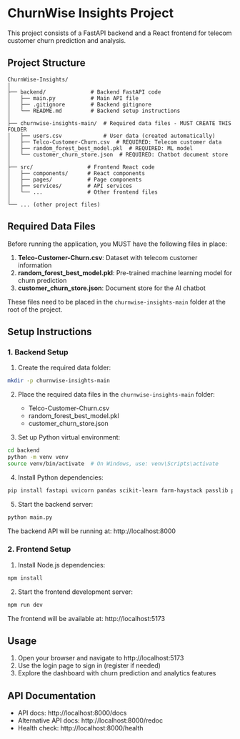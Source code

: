 
# ChurnWise Insights Project

This project consists of a FastAPI backend and a React frontend for telecom customer churn prediction and analysis.

## Project Structure

```
ChurnWise-Insights/
│
├── backend/              # Backend FastAPI code
│   ├── main.py           # Main API file
│   ├── .gitignore        # Backend gitignore
│   └── README.md         # Backend setup instructions
│
├── churnwise-insights-main/  # Required data files - MUST CREATE THIS FOLDER
│   ├── users.csv             # User data (created automatically)
│   ├── Telco-Customer-Churn.csv  # REQUIRED: Telecom customer data
│   ├── random_forest_best_model.pkl  # REQUIRED: ML model
│   └── customer_churn_store.json  # REQUIRED: Chatbot document store
│
├── src/                 # Frontend React code
│   ├── components/      # React components
│   ├── pages/           # Page components
│   ├── services/        # API services
│   └── ...              # Other frontend files
│
└── ... (other project files)
```

## Required Data Files

Before running the application, you MUST have the following files in place:

1. **Telco-Customer-Churn.csv**: Dataset with telecom customer information
2. **random_forest_best_model.pkl**: Pre-trained machine learning model for churn prediction
3. **customer_churn_store.json**: Document store for the AI chatbot

These files need to be placed in the `churnwise-insights-main` folder at the root of the project.

## Setup Instructions

### 1. Backend Setup

1. Create the required data folder:
```bash
mkdir -p churnwise-insights-main
```

2. Place the required data files in the `churnwise-insights-main` folder:
   - Telco-Customer-Churn.csv
   - random_forest_best_model.pkl
   - customer_churn_store.json

3. Set up Python virtual environment:
```bash
cd backend
python -m venv venv
source venv/bin/activate  # On Windows, use: venv\Scripts\activate
```

4. Install Python dependencies:
```bash
pip install fastapi uvicorn pandas scikit-learn farm-haystack passlib python-multipart
```

5. Start the backend server:
```bash
python main.py
```

The backend API will be running at: http://localhost:8000

### 2. Frontend Setup

1. Install Node.js dependencies:
```bash
npm install
```

2. Start the frontend development server:
```bash
npm run dev
```

The frontend will be available at: http://localhost:5173

## Usage

1. Open your browser and navigate to http://localhost:5173
2. Use the login page to sign in (register if needed)
3. Explore the dashboard with churn prediction and analytics features

## API Documentation

- API docs: http://localhost:8000/docs
- Alternative API docs: http://localhost:8000/redoc
- Health check: http://localhost:8000/health

